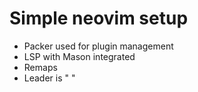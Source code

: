 # Simple neovim setup

- Packer used for plugin management
- LSP with Mason integrated
- Remaps
- Leader is " "
